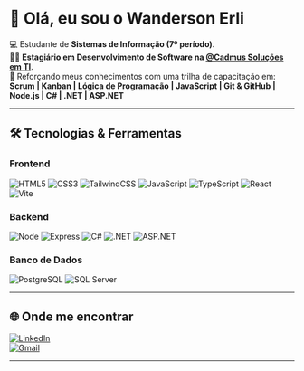 # 👋 Olá, eu sou o Wanderson Erli  

💻 Estudante de **Sistemas de Informação (7º período)**.  
👨‍💻 **Estagiário em Desenvolvimento de Software na [@Cadmus Soluções em TI](https://www.cadmus.com.br/)**.  
🚀 Reforçando meus conhecimentos com uma trilha de capacitação em:  
**Scrum | Kanban | Lógica de Programação | JavaScript | Git & GitHub | Node.js | C# | .NET | ASP.NET**  

---

## 🛠️ Tecnologias & Ferramentas  

### Frontend
![HTML5](https://img.shields.io/badge/-HTML5-232323?style=flat&labelColor=E34F26&logo=html5&logoColor=ffffff)
![CSS3](https://img.shields.io/badge/-CSS3-232323?style=flat&labelColor=1572B6&logo=css3&logoColor=ffffff)
![TailwindCSS](https://img.shields.io/badge/-Tailwind-232323?style=flat&labelColor=06B6D4&logo=tailwindcss&logoColor=ffffff)
![JavaScript](https://img.shields.io/badge/-JavaScript-232323?style=flat&labelColor=000000&logo=javascript&logoColor=F7DF1E)
![TypeScript](https://img.shields.io/badge/-TypeScript-232323?style=flat&labelColor=000000&logo=typescript&logoColor=3178C6)
![React](https://img.shields.io/badge/-React-232323?style=flat&labelColor=61DAFB&logo=react&logoColor=000000)
![Vite](https://img.shields.io/badge/-Vite-232323?style=flat&labelColor=646CFF&logo=vite&logoColor=ffe330)

### Backend
![Node](https://img.shields.io/badge/-Node.js-232323?style=flat&labelColor=000000&logo=nodedotjs&logoColor=339933)
![Express](https://img.shields.io/badge/-Express-232323?style=flat&labelColor=000000&logo=express&logoColor=ffffff)
![C#](https://img.shields.io/badge/-CSharp-232323?style=flat&labelColor=239120&logo=csharp&logoColor=ffffff)
![.NET](https://img.shields.io/badge/-.NET-232323?style=flat&labelColor=512BD4&logo=dotnet&logoColor=ffffff)
![ASP.NET](https://img.shields.io/badge/-ASP.NET-232323?style=flat&labelColor=512BD4&logo=dotnet&logoColor=ffffff)

### Banco de Dados
![PostgreSQL](https://img.shields.io/badge/-PostgreSQL-232323?style=flat&labelColor=4169E1&logo=postgresql&logoColor=ffffff)
![SQL Server](https://img.shields.io/badge/-SQL%20Server-232323?style=flat&labelColor=CC2927&logo=microsoftsqlserver&logoColor=ffffff)

---

## 🌐 Onde me encontrar  

[![LinkedIn](https://img.shields.io/badge/-LinkedIn-232323?style=flat&labelColor=0A66C2&logo=linkedin&logoColor=ffffff)](https://linkedin.com/in/wandersonerli/)  
[![Gmail](https://img.shields.io/badge/-Email-232323?style=flat&labelColor=EA4335&logo=gmail&logoColor=ffffff)](mailto:wandersonerli.dev@gmail.com)  

---

